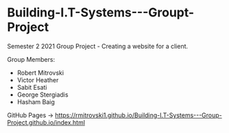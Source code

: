 # Building-I.T-Systems---Groupt-Project

Semester 2 2021 Group Project - Creating a website for a client.

Group Members:

 - Robert Mitrovski
 - Victor Heather
 - Sabit Esati
 - George Stergiadis
 - Hasham Baig

GitHub Pages -> https://rmitrovski1.github.io/Building-I.T-Systems---Group-Project.github.io/index.html
